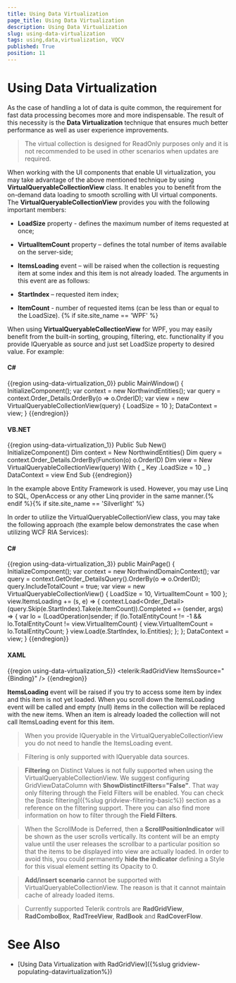 ```yaml
---
title: Using Data Virtualization
page_title: Using Data Virtualization
description: Using Data Virtualization
slug: using-data-virtualization
tags: using,data,virtualization, VQCV
published: True
position: 11
---
```


# Using Data Virtualization

As the case of handling a lot of data is quite common, the requirement for fast data processing becomes more and more indispensable.  The result of this necessity is the __Data Virtualization__ technique that ensures much better performance as well as user experience improvements.

> The virtual collection is designed for ReadOnly purposes only and it is not recommended to be used in other scenarios when updates are required. 

When working with the UI components that enable UI virtualization, you may take advantage of the above mentioned technique by using __VirtualQueryableCollectionView__ class. It enables you to benefit from the on-demand data loading to smooth scrolling with UI virtual components.
The __VirtualQueryableCollectionView__ provides you with the following important members:

* __LoadSize__ property - defines the maximum number of items requested at once;
            

* __VirtualItemCount__ property – defines the total number of items available on the server-side;
            

* __ItemsLoading__ event – will be raised when the collection is requesting item at some index and this item is not already loaded. The arguments in this event are as follows:
             

* __StartIndex__ – requested item index;
                

* __ItemCount__ - number of requested items (can be less than or equal to the LoadSize).
                {% if site.site_name == 'WPF' %}

When using __VirtualQueryableCollectionView__ for WPF, you may easily benefit from the built-in sorting, grouping, filtering, etc. functionality if you provide IQueryable as source and just set LoadSize property to desired value. For example:

#### __C#__

{{region using-data-virtualization_0}}
	public MainWindow()
    {
        InitializeComponent();
        var context = new NorthwindEntities();
        var query = context.Order_Details.OrderBy(o => o.OrderID);
        var view = new VirtualQueryableCollectionView(query) { LoadSize = 10 };
        DataContext = view;
    }
{{endregion}}


#### __VB.NET__

{{region using-data-virtualization_1}}
	Public Sub New()
	 InitializeComponent()
	 Dim context = New NorthwindEntities()
	 Dim query = context.Order_Details.OrderBy(Function(o) o.OrderID)
	 Dim view = New VirtualQueryableCollectionView(query) With { _
	  Key .LoadSize = 10 _
	 }
	 DataContext = view
	End Sub
{{endregion}}


In the example above Entity Framework is used. However, you may use Linq to SQL, OpenAccess or any other Linq provider in the same manner.{% endif %}{% if site.site_name == 'Silverlight' %}

In order to utilize the VirtualQueryableCollectionView class, you may take the following approach (the example below demonstrates the case when utilizing WCF RIA Services):

#### __C#__

{{region using-data-virtualization_3}}
	public MainPage()
    {
        InitializeComponent();
        var context = new NorthwindDomainContext();
        var query = context.GetOrder_DetailsQuery().OrderBy(o => o.OrderID);
        query.IncludeTotalCount = true;
        var view = new VirtualQueryableCollectionView() { LoadSize = 10, VirtualItemCount = 100 };
        view.ItemsLoading += (s, e) =>
        {
            context.Load<Order_Detail>(query.Skip(e.StartIndex).Take(e.ItemCount)).Completed += (sender, args) =>
           {
               var lo = (LoadOperation)sender;
               if (lo.TotalEntityCount != -1 && lo.TotalEntityCount != view.VirtualItemCount)
               {
                   view.VirtualItemCount = lo.TotalEntityCount;
               }
               view.Load(e.StartIndex, lo.Entities);
           };
        };
        DataContext = view;
    }
{{endregion}}

#### __XAML__

{{region using-data-virtualization_5}}
	<telerik:RadGridView ItemsSource="{Binding}" />
{{endregion}}

__ItemsLoading__ event will be raised if you try to access some item by index and this item is not yet loaded. When you scroll down the ItemsLoading event will be called and empty (null) items in the collection will be replaced with the new items. When an item is already loaded the collection will not call ItemsLoading event for this item.
        

>When you provide IQueryable in the VirtualQueryableCollectionView you do not need to handle the ItemsLoading event.

>Filtering is only supported with IQueryable data sources.

>__Filtering__ on Distinct Values is not fully supported when using the VirtualQueryableCollectionView. We suggest configuring GridViewDataColumn with __ShowDistinctFilters="False"__. That way only filtering through the Field Filters will be enabled. You can check the [basic filtering]({%slug gridview-filtering-basic%}) section as a reference on the filtering support. There you can also find more information on how to filter through the __Field Filters__.
          

>When the ScrollMode is Deferred, then a __ScrollPositionIndicator__ will be shown as the user scrolls vertically. Its content will be an empty value until the user releases the scrollbar to a particular position so that the items to be displayed into view are actually loaded. In order to avoid this, you could permanently __hide the indicator__ defining a Style for this visual element setting its Opacity to 0.
          

>__Add/insert scenario__ cannot be supported with VirtualQueryableCollectionView. The reason is that it cannot maintain cache of already loaded items.
          

>Currently supported Telerik controls are __RadGridView__, __RadComboBox__, __RadTreeView__, __RadBook__ and __RadCoverFlow__.

# See Also

 * [Using Data Virtualization with RadGridView]({%slug gridview-populating-datavirtualization%})
